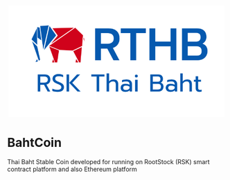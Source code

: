 <p align="center"><a href="#" target="_blank" rel="noopener noreferrer"><img width="500" src="images/RTHB-icon.png"></a></p>

# BahtCoin
Thai Baht Stable Coin developed for running on RootStock (RSK) smart contract platform and also Ethereum platform
